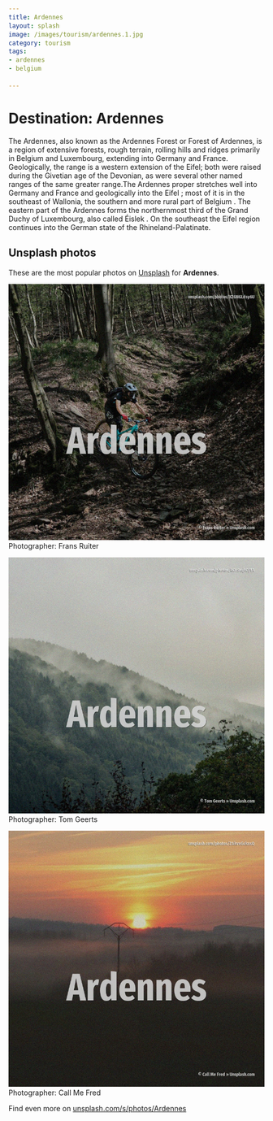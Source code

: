 ```yaml
---
title: Ardennes
layout: splash
image: /images/tourism/ardennes.1.jpg
category: tourism
tags:
- ardennes
- belgium

---
```

# Destination: Ardennes

The Ardennes, also known as the Ardennes Forest or Forest of Ardennes, is a region of extensive  forests, rough terrain, rolling hills and ridges primarily in Belgium and Luxembourg, extending  into Germany and France.  Geologically, the range is a western extension of the Eifel; both were raised during the Givetian  age of the Devonian, as were several other named ranges of the same greater range.The Ardennes  proper stretches well into Germany and France  and geologically into the Eifel ; most of it is in  the southeast of Wallonia, the southern and more rural part of Belgium . The eastern part of the Ardennes forms the northernmost third of the Grand Duchy of Luxembourg,  also called Éislek . On the southeast the Eifel region continues into the German state of the Rhineland-Palatinate. 

 
## Unsplash photos
These are the most popular photos on [Unsplash](https://unsplash.com) for **Ardennes**.
 
![Ardennes](/images/tourism/ardennes.1.jpg)
Photographer:  Frans Ruiter
 
![Ardennes](/images/tourism/ardennes.2.jpg)
Photographer:  Tom Geerts
 
![Ardennes](/images/tourism/ardennes.3.jpg)
Photographer:  Call Me Fred
 
Find even more on [unsplash.com/s/photos/Ardennes](https://unsplash.com/s/photos/Ardennes)
 
